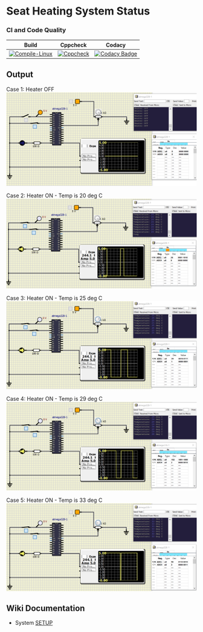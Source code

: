 # Seat Heating System Status

### CI and Code Quality

|Build|Cppcheck|Codacy|
|:--:|:--:|:--:|
|[![Compile-Linux](https://github.com/Sanchana-2k/Embedded_C_CaseStudy/actions/workflows/Compile.yml/badge.svg)](https://github.com/Sanchana-2k/Embedded_C_CaseStudy/actions/workflows/Compile.yml)|[![Cppcheck](https://github.com/Sanchana-2k/Embedded_C_CaseStudy/actions/workflows/CodeQulaity.yml/badge.svg)](https://github.com/Sanchana-2k/Embedded_C_CaseStudy/actions/workflows/CodeQulaity.yml)|[![Codacy Badge](https://app.codacy.com/project/badge/Grade/c60e55c9deea470f8ac1c6955b22fff3)](https://www.codacy.com/gh/Sanchana-2k/Embedded_C_CaseStudy/dashboard?utm_source=github.com&amp;utm_medium=referral&amp;utm_content=Sanchana-2k/Embedded_C_CaseStudy&amp;utm_campaign=Badge_Grade)|

## Output

Case 1: Heater OFF
![Heater OFF](https://github.com/Sanchana-2k/Embedded_C_CaseStudy/blob/454db1342bf6cc6ee39a9bfebf6b7a9c16b901db/simulation/HeaterOFF.png)

Case 2: Heater ON - Temp is 20 deg C
![Heater ON 20 deg C](https://github.com/Sanchana-2k/Embedded_C_CaseStudy/blob/454db1342bf6cc6ee39a9bfebf6b7a9c16b901db/simulation/HeaterON_20degC.png)

Case 3: Heater ON - Temp is 25 deg C
![Heater ON 25 deg C](https://github.com/Sanchana-2k/Embedded_C_CaseStudy/blob/454db1342bf6cc6ee39a9bfebf6b7a9c16b901db/simulation/HeaterON_25degC.png)

Case 4: Heater ON - Temp is 29 deg C
![Heater ON 29 deg C](https://github.com/Sanchana-2k/Embedded_C_CaseStudy/blob/454db1342bf6cc6ee39a9bfebf6b7a9c16b901db/simulation/HeaterON_29degC.png)

Case 5: Heater ON - Temp is 33 deg C
![Heater ON 33 deg C](https://github.com/Sanchana-2k/Embedded_C_CaseStudy/blob/454db1342bf6cc6ee39a9bfebf6b7a9c16b901db/simulation/HeaterON_33degC.png)

## Wiki Documentation
* System [SETUP](https://github.com/Bharathgopal/Emb-C/wiki)
